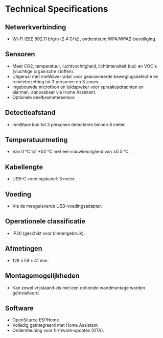 # Technical Specifications

## Netwerkverbinding
- Wi-Fi IEEE 802.11 b/g/n (2.4 GHz), ondersteunt WPA/WPA2-beveiliging.

## Sensoren
- Meet CO2, temperatuur, luchtvochtigheid, lichtintensiteit (lux) en VOC's (vluchtige organische stoffen).
- Uitgerust met mmWave-radar voor geavanceerde bewegingsdetectie en ruimtebezetting tot 3 personen en 3 zones.
- Ingebouwde microfoon en luidspreker voor spraakopdrachten en alarmen, aanpasbaar via Home Assistant.
- Optionele deeltjesmetersensor.

## Detectieafstand
- mmWave kan tot 3 personen detecteren binnen 8 meter.

## Temperatuurmeting
- Van 0 °C tot +50 °C met een nauwkeurigheid van ±0.5 °C.

## Kabellengte
- USB-C voedingskabel: 3 meter.

## Voeding
- Via de meegeleverde USB-voedingsadapter.

## Operationele classificatie
- IP20 (geschikt voor binnengebruik).

## Afmetingen
- 128 x 59 x 41 mm.

## Montagemogelijkheden
- Kan zowel vrijstaand als met een optionele wandmontage worden geïnstalleerd.

## Software
- OpenSource ESPHome.
- Volledig geïntegreerd met Home Assistant.
- Ondersteuning voor firmware-updates (OTA).